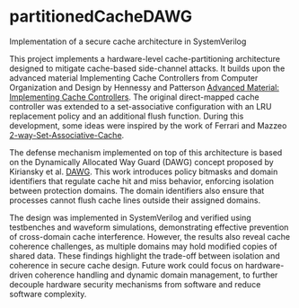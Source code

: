 # partitionedCacheDAWG
Implementation of a secure cache architecture in SystemVerilog

This project implements a hardware-level cache-partitioning architecture designed to mitigate cache-based side-channel attacks. It builds upon the advanced material Implementing Cache Controllers from Computer Organization and Design by Hennessy and Patterson [Advanced Material: Implementing Cache Controllers](https://booksite.elsevier.com/9780124077263/downloads/advance_contents_and_appendices/section_5.12.pdf). The original direct-mapped cache controller was extended to a set-associative configuration with an LRU replacement policy and an additional flush function. During this development, some ideas were inspired by the work of Ferrari and Mazzeo [2-way-Set-Associative-Cache](https://github.com/AndreaMazzeo289/2-way-Set-Associative-Cache).

The defense mechanism implemented on top of this architecture is based on the Dynamically Allocated Way Guard (DAWG) concept proposed by Kiriansky et al. [DAWG](https://eprint.iacr.org/2018/418). This work introduces policy bitmasks and domain identifiers that regulate cache hit and miss behavior, enforcing isolation between protection domains. The domain identifiers also ensure that processes cannot flush cache lines outside their assigned domains.

The design was implemented in SystemVerilog and verified using testbenches and waveform simulations, demonstrating effective prevention of cross-domain cache interference. However, the results also reveal cache coherence challenges, as multiple domains may hold modified copies of shared data. These findings highlight the trade-off between isolation and coherence in secure cache design. Future work could focus on hardware-driven coherence handling and dynamic domain management, to further decouple hardware security mechanisms from software and reduce software complexity.
